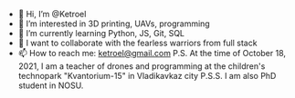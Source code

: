 - 👋 Hi, I’m @Ketroel
- 👀 I’m interested in 3D printing, UAVs, programming
- 🌱 I’m currently learning Python, JS, Git, SQL
- 💞️ I want to collaborate with the fearless warriors from full stack
- 📫 How to reach me: ketroel@gmail.com
P.S. At the time of October 18, 2021, I am a teacher of drones and programming at the children's technopark "Kvantorium-15" in Vladikavkaz city
P.S.S. I am also PhD student in NOSU.

<!---
Ketroel/Ketroel is a ✨ special ✨ repository because its `README.md` (this file) appears on your GitHub profile.
You can click the Preview link to take a look at your changes.
--->
